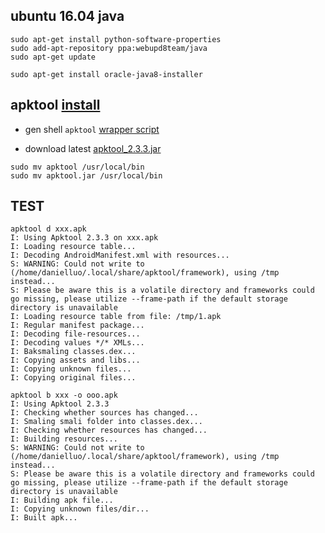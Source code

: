 ## ubuntu 16.04 java 

```
sudo apt-get install python-software-properties
sudo add-apt-repository ppa:webupd8team/java
sudo apt-get update

sudo apt-get install oracle-java8-installer
```


## apktool [install](https://ibotpeaches.github.io/Apktool/install/)

* gen shell `apktool` [wrapper script](https://raw.githubusercontent.com/iBotPeaches/Apktool/master/scripts/linux/apktool)

* download latest [apktool_2.3.3.jar](https://bitbucket.org/iBotPeaches/apktool/downloads/apktool_2.3.3.jar)

```
sudo mv apktool /usr/local/bin 
sudo mv apktool.jar /usr/local/bin
```

## TEST

```
apktool d xxx.apk 
I: Using Apktool 2.3.3 on xxx.apk
I: Loading resource table...
I: Decoding AndroidManifest.xml with resources...
S: WARNING: Could not write to (/home/danielluo/.local/share/apktool/framework), using /tmp instead...
S: Please be aware this is a volatile directory and frameworks could go missing, please utilize --frame-path if the default storage directory is unavailable
I: Loading resource table from file: /tmp/1.apk
I: Regular manifest package...
I: Decoding file-resources...
I: Decoding values */* XMLs...
I: Baksmaling classes.dex...
I: Copying assets and libs...
I: Copying unknown files...
I: Copying original files...
```

```
apktool b xxx -o ooo.apk 
I: Using Apktool 2.3.3
I: Checking whether sources has changed...
I: Smaling smali folder into classes.dex...
I: Checking whether resources has changed...
I: Building resources...
S: WARNING: Could not write to (/home/danielluo/.local/share/apktool/framework), using /tmp instead...
S: Please be aware this is a volatile directory and frameworks could go missing, please utilize --frame-path if the default storage directory is unavailable
I: Building apk file...
I: Copying unknown files/dir...
I: Built apk...
```





